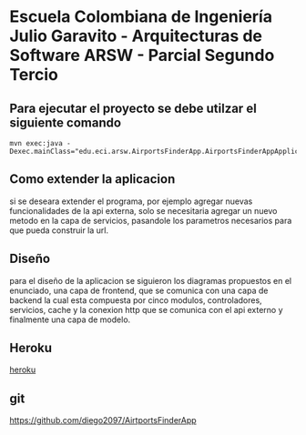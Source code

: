 # Escuela Colombiana de Ingeniería Julio Garavito - Arquitecturas de Software ARSW - Parcial Segundo Tercio



## Para ejecutar el proyecto se debe utilzar el siguiente comando 


```
mvn exec:java -Dexec.mainClass="edu.eci.arsw.AirportsFinderApp.AirportsFinderAppApplication"
```


## Como extender la aplicacion 

si se deseara extender el programa, por ejemplo agregar nuevas funcionalidades de la api externa, solo se necesitaria agregar un nuevo metodo en la capa de servicios, pasandole los parametros necesarios para que pueda construir 
la url. 



## Diseño 
	
para el diseño de la aplicacion se siguieron los diagramas propuestos en el enunciado, una capa de frontend, que se comunica con una capa de backend la cual esta compuesta por cinco modulos, controladores, servicios, cache 
y la conexion http que se comunica con el api externo y finalmente una capa de modelo. 

## Heroku 

[heroku](https://airportsfinderapp.herokuapp.com/)



## git


https://github.com/diego2097/AirtportsFinderApp
